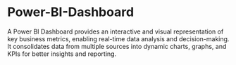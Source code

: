 # Power-BI-Dashboard
A Power BI Dashboard provides an interactive and visual representation of key business metrics, enabling real-time data analysis and decision-making. It consolidates data from multiple sources into dynamic charts, graphs, and KPIs for better insights and reporting.
